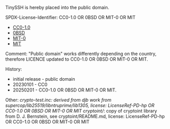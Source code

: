 TinySSH is hereby placed into the public domain.

SPDX-License-Identifier: CC0-1.0 OR 0BSD OR MIT-0 OR MIT 

- [CC0-1.0](https://spdx.org/licenses/CC0-1.0.html)
- [0BSD](https://spdx.org/licenses/0BSD.html)
- [MIT-0](https://spdx.org/licenses/MIT-0.html)
- [MIT](https://spdx.org/licenses/MIT.html)

Comment:
"Public domain" works differently depending on the country, therefore LICENCE updated to CC0-1.0 OR 0BSD OR MIT-0 OR MIT.

History:
- initial release - public domain
- 20230101 - CC0
- 20250201 - CC0-1.0 OR 0BSD OR MIT-0 OR MIT.

Other:
_crypto-test_*.inc: derived from djb work from supercop/lib25519/libntruprime/lib1305, license: LicenseRef-PD-hp OR CC0-1.0 OR 0BSD OR MIT-0 OR MIT
cryptoint/*: copy of cryptoint library from D. J. Bernstein, see cryptoint/README.md, license: LicenseRef-PD-hp OR CC0-1.0 OR 0BSD OR MIT-0 OR MIT
